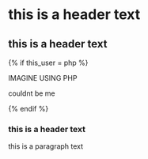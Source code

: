 <h1>this is a header text</h1>
<h2>this is a header text</h2>

{% if this_user = php %}
<p>IMAGINE USING PHP</p>
<p>couldnt be me</p>
{% endif %}

<h3>this is a header text</h3>
<p>this is a paragraph text</p>
